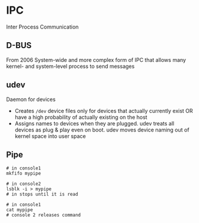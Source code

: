 # IPC 

Inter Process Communication 

## D-BUS

From 2006
System-wide and more complex form of IPC that allows many kernel- and system-level process
to send messages

## udev

Daemon for devices
* Creates `/dev` device files only for devices that actually currently exist OR have a high
  probability of actually existing on the host
* Assigns names to devices when they are plugged. udev treats all devices as plug & play
  even on boot. udev moves device naming out of kernel space into user space
  

## Pipe

```
# in console1
mkfifo mypipe

# in console2
lsblk -i > mypipe
# in stops until it is read

# in console1
cat mypipe
# console 2 releases command
```

